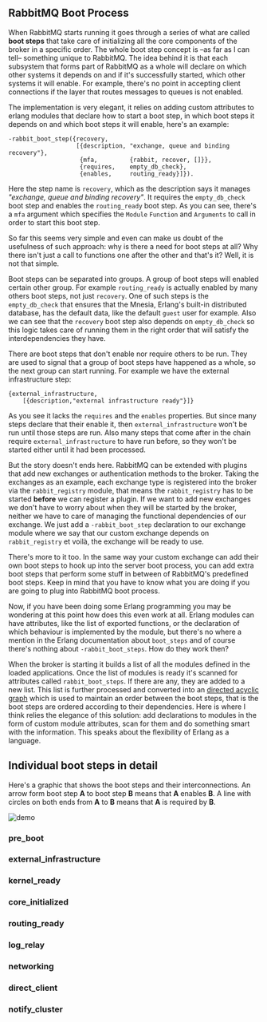## RabbitMQ Boot Process ##

When RabbitMQ starts running it goes through a series of what are called __boot steps__ that take care of initializing all the core components of the broker in a specific order. The whole boot step concept is –as far as I can tell– something unique to RabbitMQ. The idea behind it is that each subsystem that forms part of RabbitMQ as a whole will declare on which other systems it depends on and if it's successfully started, which other systems it will enable. For example, there's no point in accepting client connections if the layer that routes messages to queues is not enabled.

The implementation is very elegant, it relies on adding custom attributes to erlang modules that declare how to start a boot step, in which boot steps it depends on and which boot steps it will enable, here's an example:

    -rabbit_boot_step({recovery,
                       [{description, "exchange, queue and binding recovery"},
                        {mfa,         {rabbit, recover, []}},
                        {requires,    empty_db_check},
                        {enables,     routing_ready}]}).

Here the step name is `recovery`, which as the description says it manages _"exchange, queue and binding recovery"_. It requires the `empty_db_check` boot step and enables the `routing_ready` boot step. As you can see, there's a `mfa` argument which specifies the `Module` `Function` and `Arguments` to call in order to start this boot step.

So far this seems very simple and even can make us doubt of the usefulness of such approach: why is there a need for boot steps at all? Why there isn't just a call to functions one after the other and that's it? Well, it is not that simple.

Boot steps can be separated into groups. A group of boot steps will enabled certain other group. For example `routing_ready` is actually enabled by many others boot steps, not just `recovery`. One of such steps is the `empty_db_check` that ensures that the Mnesia, Erlang's built-in distributed database, has the default data, like the default `guest` user for example. Also we can see that the `recovery` boot step also depends on `empty_db_check` so this logic takes care of running them in the right order that will satisfy the interdependencies they have.

There are boot steps that don't enable nor require others to be run. They are used to signal that a group of boot steps have happened as a whole, so the next group can start running. For example we have the external infrastructure step:

    {external_infrastructure,
        [{description,"external infrastructure ready"}]}

As you see it lacks the `requires` and the `enables` properties. But since many steps declare that their enable it, then `external_infrastructure` won't be run until those steps are run. Also many steps that come after in the chain require `external_infrastructure` to have run before, so they won't be started either until it had been processed.

But the story doesn't ends here. RabbitMQ can be extended with plugins that add new exchanges or authentication methods to the broker. Taking the exchanges as an example, each exchange type is registered into the broker via the `rabbit_registry` module, that means the `rabbit_registry` has to be started __before__ we can register a plugin. If we want to add new exchanges we don't have to worry about when they will be started by the broker, neither we have to care of managing the functional dependencies of our exchange. We just add a `-rabbit_boot_step` declaration to our exchange module where we say that our custom exchange depends on `rabbit_registry` et voilà, the exchange will be ready to use.

There's more to it too. In the same way your custom exchange can add their own boot steps to hook up into the server boot process, you can add extra boot steps that perform some stuff in between of RabbitMQ's predefined boot steps. Keep in mind that you have to know what you are doing if you are going to plug into RabbitMQ boot process.

Now, if you have been doing some Erlang programming you may be wondering at this point how does this even work at all. Erlang modules can have attributes, like the list of exported functions, or the declaration of which behaviour is implemented by the module, but there's no where a mention in the Erlang documentation about `boot_steps` and of course there's nothing about `-rabbit_boot_steps`. How do they work then?

When the broker is starting it builds a list of all the modules defined in the loaded applications. Once the list of modules is ready it's scanned for attributes called `rabbit_boot_steps`. If there are any, they are added to a new list. This list is further processed and converted into an [directed acyclic graph](http://en.wikipedia.org/wiki/Directed_acyclic_graph) which is used to maintain an order between the boot steps, that is the boot steps are ordered according to their dependencies. Here is where I think relies the elegance of this solution: add declarations to modules in the form of custom module attributes, scan for them and do something smart with the information. This speaks about the flexibility of Erlang as a language.

## Individual boot steps in detail ##

Here's a graphic that shows the boot steps and their interconnections. An arrow form boot step __A__ to boot step __B__ means that __A__ enables __B__. A line with circles on both ends from __A__ to __B__ means that __A__ is required by __B__.

![demo](http://github.com/videlalvaro/rabbit-internals/raw/master/images/boot_steps.png)

### pre_boot ###

### external_infrastructure ###

### kernel_ready ###

### core_initialized ###

### routing_ready ###

### log_relay ###

### networking ###

### direct_client ###

### notify_cluster ###